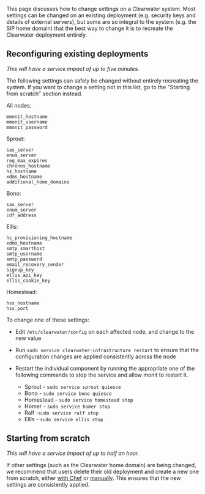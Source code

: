 This page discusses how to change settings on a Clearwater system. Most settings can be changed on an existing deployment (e.g. security keys and details of external servers), but some are so integral to the system (e.g. the SIP home domain) that the best way to change it is to recreate the Clearwater deployment entirely.

## Reconfiguring existing deployments

*This will have a service impact of up to five minutes.*

The following settings can safely be changed without entirely recreating the system. If you want to change a setting not in this list, go to the "Starting from scratch" section instead.

All nodes:

```
mmonit_hostname
mmonit_username
mmonit_password
```

Sprout:

```
sas_server
enum_server
reg_max_expires
chronos_hostname
hs_hostname
xdms_hostname
additional_home_domains
```

Bono:

```
sas_server
enum_server
cdf_address
```

Ellis:

```
hs_provisioning_hostname
xdms_hostname
smtp_smarthost
smtp_username
smtp_password
email_recovery_sender
signup_key
ellis_api_key
ellis_cookie_key
```

Homestead:

```
hss_hostname
hss_port
```

To change one of these settings:

*   Edit `/etc/clearwater/config` on each affected node, and change to the new value
*   Run `sudo service clearwater-infrastructure restart` to ensure that the configuration changes are applied consistently across the node
*   Restart the individual component by running the appropriate one of the following commands to stop the service and allow monit to restart it.

    *   Sprout - `sudo service sprout quiesce`
    *   Bono - `sudo service bono quiesce`
    *   Homestead - `sudo service homestead stop`
    *   Homer - `sudo service homer stop`
    *   Ralf -`sudo service ralf stop`
    *   Ellis - `sudo service ellis stop`

## Starting from scratch

*This will have a service impact of up to half an hour.*

If other settings (such as the Clearwater home domain) are being changed, we recommend that users delete their old deployment and create a new one from scratch, either [with Chef](Creating_a_deployment_with_Chef) or [manually](Manual_Install). This ensures that the new settings are consistently applied.
